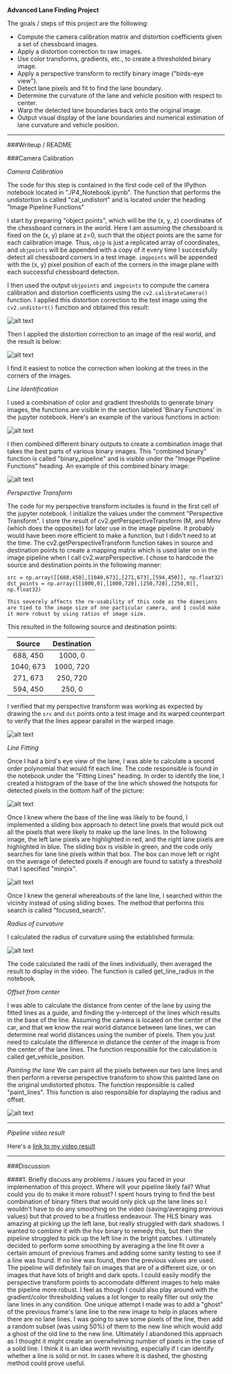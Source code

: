 **Advanced Lane Finding Project**

The goals / steps of this project are the following:

* Compute the camera calibration matrix and distortion coefficients given a set of chessboard images.
* Apply a distortion correction to raw images.
* Use color transforms, gradients, etc., to create a thresholded binary image.
* Apply a perspective transform to rectify binary image ("birds-eye view").
* Detect lane pixels and fit to find the lane boundary.
* Determine the curvature of the lane and vehicle position with respect to center.
* Warp the detected lane boundaries back onto the original image.
* Output visual display of the lane boundaries and numerical estimation of lane curvature and vehicle position.

[//]: # (Image References)

[image1]: ./examples/undistortion_example.jpeg "Undistorted"
[image7]: ./examples/Undistorted_real.JPG "Undistorted Real"
[image8]: ./examples/binary_filters.JPG "Binary Filters"
[image3]: ./examples/binary_combo.JPG "Binary Example"
[image4]: ./examples/warp_example.jpg "Warp Example"
[image5]: ./examples/lane_lines.jpg "Fit Visual"
[image6]: ./examples/textSample.jpg "Output"
[image9]: ./examples/histogram.jpg "Histogram"
[image10]: ./examples/radius_formula.jpg "Radius Formula"
[video1]: ./project_video.mp4 "Video"
  

---
###Writeup / README

###Camera Calibration

*Camera Calibration*

The code for this step is contained in the first code cell of the IPython notebook located in "./P4_Notebook.ipynb". The function that performs the undistortion is called "cal_undistort" and is located under the heading "Image Pipeline Functions" 

I start by preparing "object points", which will be the (x, y, z) coordinates of the chessboard corners in the world. Here I am assuming the chessboard is fixed on the (x, y) plane at z=0, such that the object points are the same for each calibration image.  Thus, `objp` is just a replicated array of coordinates, and `objpoints` will be appended with a copy of it every time I successfully detect all chessboard corners in a test image.  `imgpoints` will be appended with the (x, y) pixel position of each of the corners in the image plane with each successful chessboard detection.  

I then used the output `objpoints` and `imgpoints` to compute the camera calibration and distortion coefficients using the `cv2.calibrateCamera()` function.  I applied this distortion correction to the test image using the `cv2.undistort()` function and obtained this result: 

![alt text][image1]

Then I applied the distortion correction to an image of the real world, and the result is below:

![alt text][image7]

I find it easiest to notice the correction when looking at the trees in the corners of the images.

*Line Identification*

I used a combination of color and gradient thresholds to generate binary images, the functions are visible in the section labeled 'Binary Functions' in the jupyter notebook.  Here's an example of the various functions in action:

![alt text][image8]

I then combined different binary outputs to create a combination image that takes the best parts of various binary images. This "combined binary" function is called "binary_pipeline" and is visible under the "Image Pipeline Functions" heading.
An example of this combined binary image:

![alt text][image3]

*Perspective Transform*

The code for my perspective transform includes is found in the first cell of the jupyter notebook. I initialize the values under the comment "Perspective Transform". I store the result of cv2.getPerspectiveTransform (M, and Minv (which does the opposite)) for later use in the image pipeline. It probably would have been more efficient to make a function, but I didn't need to at the time. The cv2.getPerspectiveTransform function takes in source and destination points to create a mapping matrix which is used later on in the image pipeline when I call cv2.warpPerspective. I chose to hardcode the source and destination points in the following manner:

```
src = np.array([[688,450],[1040,673],[271,673],[594,450]], np.float32)
dst_points = np.array([[1000,0],[1000,720],[250,720],[250,0]], np.float32)

This severely affects the re-usability of this code as the dimesions are tied to the image size of one particular camera, and I could make it more robust by using ratios of image size.

```
This resulted in the following source and destination points:

| Source        | Destination   | 
|:-------------:|:-------------:| 
| 688, 450      | 1000, 0        | 
| 1040, 673      | 1000, 720      |
| 271, 673     | 250, 720      |
| 594, 450      | 250, 0        |

I verified that my perspective transform was working as expected by drawing the `src` and `dst` points onto a test image and its warped counterpart to verify that the lines appear parallel in the warped image.

![alt text][image4]

*Line Fitting*

Once I had a bird's eye view of the lane, I was able to calculate a second order polynomial that would fit each line. The code responsible is found in the notebook under the "Fitting Lines" heading.
In order to identify the line, I created a histogram of the base of the line which showed the hotspots for detected pixels in the bottom half of the picture:

![alt text][image9]

Once I knew where the base of the line was likely to be found, I implemented a sliding box approach to detect line pixels that would pick out all the pixels that were likely to make up the lane lines. In the 
following image, the left lane pixels are highlighted in red, and the right lane pixels are highlighted in blue. The sliding box is visible in green, and the code only searches for lane line pixels within that box.
The box can move left or right on the average of detected pixels if enough are found to satisfy a threshold that I specified "minpix".

![alt text][image5]

Once I knew the general whereabouts of the lane line, I searched within the vicinity instead of using sliding boxes. The method that performs this search is called "focused_search".

*Radius of curvature*

I calculated the radius of curvature using the established formula:

![alt text][image10]

The code calculated the radii of the lines individually, then averaged the result to display in the video. The function is called get_line_radius in the notebook.

*Offset from center*

I was able to calculate the distance from center of the lane by using the fitted lines as a guide, and finding the y-intercept of the lines which results in the base of the line. Assuming the camera is located
on the center of the car, and that we know the real world distance between lane lines, we can determine real world distances using the number of pixels. Then you just need to calculate the difference in distance the center of the image is from the center of the lane lines.
The function responsible for the calculation is called get_vehicle_position.

*Painting the lane*
We can paint all the pixels between our two lane lines and then perform a reverse perspective transform to show this painted lane on the original undistorted photos. The function responsible is called "paint_lines".
This function is also responsible for displaying the radius and offset.

![alt text][image6]

---

*Pipeline video result*

Here's a [link to my video result](https://www.youtube.com/watch?v=wdI46GCf6Ts&feature=youtu.be)

---

###Discussion

####1. Briefly discuss any problems / issues you faced in your implementation of this project.  Where will your pipeline likely fail?  What could you do to make it more robust?
I spent hours trying to find the best combination of binary filters that would only pick up the lane lines so I wouldn't have to do any smoothing on the video (saving/averaging previous values) but that proved to be a fruitless
endeavour. The HLS binary was amazing at picking up the left lane, but really struggled with dark shadows. I wanted to combine it with the hsv binary to remedy this, but then the pipeline struggled to pick up the left line in the bright patches.
I ultimately decided to perform some smoothing by averaging a the line fit over a certain amount of previous frames and adding some sanity testing to see if a line was found. If no line was found, then the previous values are used.
The pipeline will definitely fail on images that are of a different size, or on images that have lots of bright and dark spots. I could easily modify the perspective transform points to accomodate different images to help make the pipeline more robust.
I feel as though I could also play around with the gradient/color thresholding values a lot longer to really filter out only the lane lines in any condition. 
One unique attempt I made was to add a "ghost" of the previous frame's lane line to the new image to help in places where there are no lane lines. I was going to save some pixels of the line, then add a random subset (was using 50%) of them to the new line
which would add a ghost of the old line to the new line. Ultimately I abandoned this approach as I thought it might create an overwhelming number of pixels in the case of a solid line. I think it is an idea worth revisiting, especially if I can identify whether a line is solid or not.
In cases where it is dashed, the ghosting method could prove useful.

